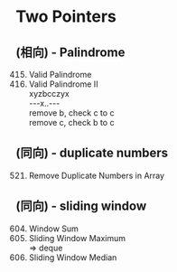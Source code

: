 # Two Pointers
## (相向) - Palindrome 
415. Valid Palindrome <br/>
891. Valid Palindrome II <br/>
xyzbcczyx <br/>
---x..--- <br/>
remove b, check c to c <br/>
remove c, check b to c <br/>

## (同向) - duplicate numbers  
521. Remove Duplicate Numbers in Array <br/>

## (同向) - sliding window
604. Window Sum <br/>
362. Sliding Window Maximum <br/>
=> deque <br/>
360. Sliding Window Median <br/>








